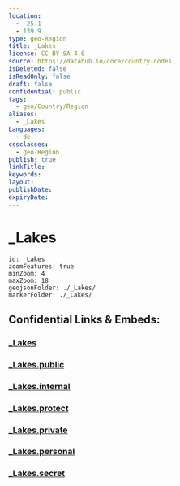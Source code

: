 ```yaml
---
location:
  - -25.1
  - 139.9
type: geo-Region
title: _Lakes
license: CC BY-SA 4.0
source: https://datahub.io/core/country-codes
isDeleted: false
isReadOnly: false
draft: false
confidential: public
tags:
  - geo/Country/Region
aliases:
  - _Lakes
Languages:
  - de
cssclasses:
  - geo-Region
publish: true
linkTitle:
keywords:
layout:
publishDate:
expiryDate:
---
```


# _Lakes

```leaflet
id: _Lakes
zoomFeatures: true 
minZoom: 4 
maxZoom: 18
geojsonFolder: ./_Lakes/
markerFolder: ./_Lakes/
```


## Confidential Links & Embeds: 

### [_Lakes](/_Standards/Earth/Continent/Australasia/Australia/Counties/Queensland/_Lakes.md) 

### [_Lakes.public](/_public/Earth/Continent/Australasia/Australia/Counties/Queensland/_Lakes.public.md) 

### [_Lakes.internal](/_internal/Earth/Continent/Australasia/Australia/Counties/Queensland/_Lakes.internal.md) 

### [_Lakes.protect](/_protect/Earth/Continent/Australasia/Australia/Counties/Queensland/_Lakes.protect.md) 

### [_Lakes.private](/_private/Earth/Continent/Australasia/Australia/Counties/Queensland/_Lakes.private.md) 

### [_Lakes.personal](/_personal/Earth/Continent/Australasia/Australia/Counties/Queensland/_Lakes.personal.md) 

### [_Lakes.secret](/_secret/Earth/Continent/Australasia/Australia/Counties/Queensland/_Lakes.secret.md)

